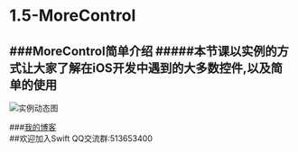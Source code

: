 # 1.5-MoreControl
###MoreControl简单介绍
#####本节课以实例的方式让大家了解在iOS开发中遇到的大多数控件,以及简单的使用
-----------------------------------------------------
 
![](http://upload-images.jianshu.io/upload_images/1432681-79bec304604faaca.gif "实例动态图")
  
###[我的博客](http://www.jianshu.com/users/0c5596168459/latest_articles "简书")  
##欢迎加入Swift QQ交流群:513653400
